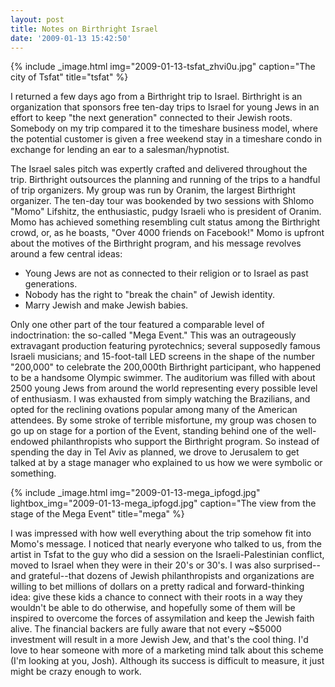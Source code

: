 ```yaml
---
layout: post
title: Notes on Birthright Israel
date: '2009-01-13 15:42:50'
---
```



{% include _image.html img="2009-01-13-tsfat_zhvi0u.jpg" caption="The city of Tsfat" title="tsfat"  %}

I returned a few days ago from a Birthright trip to Israel. Birthright is an organization that sponsors free ten-day trips to Israel for young Jews in an effort to keep "the next generation" connected to their Jewish roots. Somebody on my trip compared it to the timeshare business model, where the potential customer is given a free weekend stay in a timeshare condo in exchange for lending an ear to a salesman/hypnotist.

The Israel sales pitch was expertly crafted and delivered throughout the trip. Birthright outsources the planning and running of the trips to a handful of trip organizers. My group was run by Oranim, the largest Birthright organizer. The ten-day tour was bookended by two sessions with Shlomo "Momo" Lifshitz, the enthusiastic, pudgy Israeli who is president of Oranim. Momo has achieved something resembling cult status among the Birthright crowd, or, as he boasts, "Over 4000 friends on Facebook!" Momo is upfront about the motives of the Birthright program, and his message revolves around a few central ideas:

- Young Jews are not as connected to their religion or to Israel as past generations.
- Nobody has the right to "break the chain" of Jewish identity.
- Marry Jewish and make Jewish babies.

Only one other part of the tour featured a comparable level of indoctrination: the so-called "Mega Event." This was an outrageously extravagant production featuring pyrotechnics; several supposedly famous Israeli musicians; and 15-foot-tall LED screens in the shape of the number "200,000" to celebrate the 200,000th Birthright participant, who happened to be a handsome Olympic swimmer. The auditorium was filled with about 2500 young Jews from around the world representing every possible level of enthusiasm. I was exhausted from simply watching the Brazilians, and opted for the reclining ovations popular among many of the American attendees. By some stroke of terrible misfortune, my group was chosen to go up on stage for a portion of the Event, standing behind one of the well-endowed philanthropists who support the Birthright program. So instead of spending the day in Tel Aviv as planned, we drove to Jerusalem to get talked at by a stage manager who explained to us how we were symbolic or something.

{% include _image.html img="2009-01-13-mega_ipfogd.jpg" lightbox_img="2009-01-13-mega_ipfogd.jpg" caption="The view from the stage of the Mega Event" title="mega"  %}

I was impressed with how well everything about the trip somehow fit into Momo's message. I noticed that nearly everyone who talked to us, from the artist in Tsfat to the guy who did a session on the Israeli-Palestinian conflict, moved to Israel when they were in their 20's or 30's. I was also surprised--and grateful--that dozens of Jewish philanthropists and organizations are willing to bet millions of dollars on a pretty radical and forward-thinking idea: give these kids a chance to connect with their roots in a way they wouldn't be able to do otherwise, and hopefully some of them will be inspired to overcome the forces of assymilation and keep the Jewish faith alive. The financial backers are fully aware that not every ~$5000 investment will result in a more Jewish Jew, and that's the cool thing. I'd love to hear someone with more of a marketing mind talk about this scheme (I'm looking at you, Josh). Although its success is difficult to measure, it just might be crazy enough to work.


